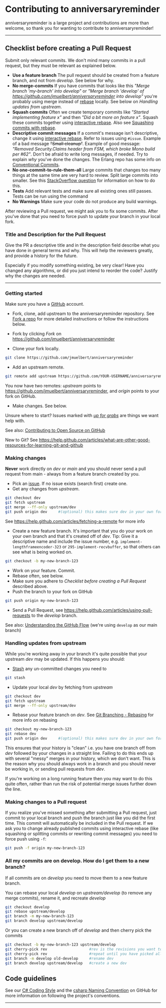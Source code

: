 # Contributing to anniversaryreminder

anniversaryreminder is a large project and contributions are more than welcome, so thank you for wanting to
contribute to anniversaryreminder!

---

## Checklist before creating a Pull Request

Submit only relevant commits. We don't mind many commits in a pull request, but they must be
relevant as explained below.

- **Use a feature branch** The pull request should be created from a feature branch, and not from
  _develop_. See below for why.
- **No merge-commits** If you have commits that looks like this _"Merge branch 'my-branch' into
  develop"_ or _"Merge branch 'develop' of <https://github.com/jmuelbert/anniversaryreminder> into
  develop"_ you're probably using merge instead of
  [rebase](https://help.github.com/articles/about-git-rebase) locally. See below on _Handling
  updates from upstream_.
- **Squash commits** Often we create temporary commits like _"Started implementing feature x"_ and
  then _"Did a bit more on feature x"_. Squash these commits together using
  [interactive rebase](https://help.github.com/articles/about-git-rebase). Also see
  [Squashing commits with rebase](https://gitready.com/advanced/2009/02/10/squashing-commits-with-rebase.html).
- **Descriptive commit messages** If a commit's message isn't descriptive, change it using
  [interactive rebase](https://help.github.com/articles/about-git-rebase). Refer to issues using
  `#issue`. Example of a bad message ~~"Small cleanup"~~. Example of good message: _"Removed
  Security.Claims header from FSM, which broke Mono build per #62"_. Don't be afraid to write long
  messages, if needed. Try to explain _why_ you've done the changes. The Erlang repo has some info
  on
  [Conventional Commits](https://www.conventionalcommits.org/en/v1.0.0/).
- **No one-commit-to-rule-them-all** Large commits that changes too many things at the same time are
  very hard to review. Split large commits into smaller. See this
  [StackOverflow question](https://stackoverflow.com/questions/6217156/break-a-previous-commit-into-multiple-commits)
  for information on how to do this.
- **Tests** Add relevant tests and make sure all existing ones still passes. Tests can be run using
  the command
- **No Warnings** Make sure your code do not produce any build warnings.

After reviewing a Pull request, we might ask you to fix some commits. After you've done that you
need to force push to update your branch in your local fork.

### Title and Description for the Pull Request

Give the PR a descriptive title and in the description field describe what you have done in general
terms and why. This will help the reviewers greatly, and provide a history for the future.

Especially if you modify something existing, be very clear! Have you changed any algorithms, or did
you just intend to reorder the code? Justify why the changes are needed.

---

### Getting started

Make sure you have a [GitHub](https://github.com/) account.

- Fork, clone, add upstream to the anniversaryreminder repository. See
  [Fork a repo](https://help.github.com/articles/fork-a-repo) for more detailed instructions or
  follow the instructions below.

- Fork by clicking _Fork_ on <https://github.com/jmuelbert/anniversaryreminder>
- Clone your fork locally.

```bash
git clone https://github.com/jmuelbert/anniversaryreminder
```

- Add an upstream remote.

```bash
git remote add upstream https://github.com/YOUR-USERNAME/anniversaryreminder
```

You now have two remotes: _upstream_ points to <https://github.com/jmuelbert/anniversaryreminder>,
and _origin_ points to your fork on GitHub.

- Make changes. See below.

Unsure where to start? Issues marked with
[_up for grabs_](https://github.com/jmuelbert/anniversaryreminder/labels/up%20for%20grabs) are
things we want help with.

See also:
[Contributing to Open Source on GitHub](https://guides.github.com/activities/contributing-to-open-source/)

New to Git? See
<https://help.github.com/articles/what-are-other-good-resources-for-learning-git-and-github>

### Making changes

**Never** work directly on _dev_ or _main_ and you should never send a pull request from main -
always from a feature branch created by you.

- Pick an [issue](https://github.com/jmuelbert/anniversaryreminder/issues). If no issue exists
  (search first) create one.
- Get any changes from _upstream_.

```bash
git checkout dev
git fetch upstream
git merge --ff-only upstream/dev
git push origin dev     #(optional) this makes sure dev in your own fork on GitHub is up to date
```

See <https://help.github.com/articles/fetching-a-remote> for more info

- Create a new feature branch. It's important that you do your work on your own branch and that it's
  created off of _dev_. Tip: Give it a descriptive name and include the issue number, e.g.
  `implement-lengthframeencoder-323` or `295-implement-recvbuffer`, so that others can see what is
  being worked on.

```bash
git checkout -b my-new-branch-123
```

- Work on your feature. Commit.
- Rebase often, see below.
- Make sure you adhere to _Checklist before creating a Pull Request_ described above.
- Push the branch to your fork on GitHub

```bash
git push origin my-new-branch-123
```

- Send a Pull Request, see <https://help.github.com/articles/using-pull-requests> to the _develop_
  branch.

See also: [Understanding the GitHub Flow](https://guides.github.com/introduction/flow/) (we're using
`develop` as our main branch)

### Handling updates from upstream

While you're working away in your branch it's quite possible that your upstream _dev_ may be
updated. If this happens you should:

- [Stash](https://git-scm.com/book/en/Git-Tools-Stashing) any un-committed changes you need to

```bash
git stash
```

- Update your local _dev_ by fetching from _upstream_

```bash
git checkout dev
git fetch upstream
git merge --ff-only upstream/dev
```

- Rebase your feature branch on _dev_. See
  [Git Branching - Rebasing](https://git-scm.com/book/en/Git-Branching-Rebasing) for more info on
  rebasing

```bash
git checkout my-new-branch-123
git rebase dev
git push origin dev     #(optional) this makes sure dev in your own fork on GitHub is up to date
```

This ensures that your history is "clean" i.e. you have one branch off from _dev_ followed by your
changes in a straight line. Failing to do this ends up with several "messy" merges in your history,
which we don't want. This is the reason why you should always work in a branch and you should never
be working in, or sending pull requests from _dev_.

If you're working on a long running feature then you may want to do this quite often, rather than
run the risk of potential merge issues further down the line.

### Making changes to a Pull request

If you realize you've missed something after submitting a Pull request, just commit to your local
branch and push the branch just like you did the first time. This commit will automatically be
included in the Pull request. If we ask you to change already published commits using interactive
rebase (like squashing or splitting commits or rewriting commit messages) you need to force push
using `-f`:

```bash
git push -f origin my-new-branch-123
```

### All my commits are on develop. How do I get them to a new branch?

If all commits are on _develop_ you need to move them to a new feature branch.

You can rebase your local _develop_ on _upstream/develop_ (to remove any merge commits), rename it,
and recreate _develop_

```bash
git checkout develop
git rebase upstream/develop
git branch -m my-new-branch-123
git branch develop upstream/develop
```

Or you can create a new branch off of _develop_ and then cherry pick the commits

```bash
git checkout -b my-new-branch-123 upstream/develop
git cherry-pick rev                   #rev is the revisions you want to pick
git cherry-pick rev                   #repeat until you have picked all commits
git branch -m develop old-develop     #rename dev
git branch develop upstream/develop   #create a new dev
```

## Code guidelines

See our
[C# Coding Style](https://github.com/dotnet/runtime/blob/main/docs/coding-guidelines/coding-style.md) and the [csharp Naming Convention](hhttps://github.com/naming-convention/naming-convention-guides/blob/master/csharp/README.md) on GitHub
for more information on following the project's conventions.

---
